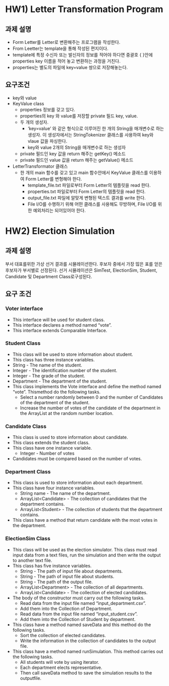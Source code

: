 # HW1) Letter Transformation Program



## 과제 설명



- Form Letter를 Letter로 변환해주는 프로그램을 작성한다.
- From Leetter는 template을 통해 작성된 편지이다. 
- template에 특정 수신자 또는 발신자의 정보를 적어야 하다면 중괄호 { }안에 properties key 이름을 적어 놓고 변환하는 과정을 거친다.
- properties는 별도의 파일에 key=value 쌍으로 저장해놓는다.



## 요구조건

- key와 value 
- KeyValue class
  - properties 정보를 갖고 있다.
  - properties의 key 와 value를 저장할 private 필드 key, value.
  - 두 개의 생성자.
    - ‘key=value’ 와 같은 형식으로 이루어진 한 개의 String을 매개변수로 하는 생성자. 이 생성자에서는 StringTokenizer 클래스를 사용하여 key와 vlaue 값을 파싱한다.
    - key와 value 2개의 String을 매개변수로 하는 생성자
  - private 필드인 key 값을 return 해주는 getKey() 메소드
  - private 필드인 value 값을 return 해주는 getValue() 메소드
- LetterTransformator 클래스
  - 한 개의 main 함수를 갖고 있고 main 함수안에서 KeyValue 클래스를 이용하여 Form Letter를 변형해야 한다.
    - template_file.txt 파일로부터 Form Letter의 템플릿을 read 한다.
    - properties.txt 파일로부터 Form Letter의 템플릿을 read 한다.
    - output_file.txt 파일에 알맞게 변형된 텍스트 결과를 write 한다.
    - File I/O를 수행하기 위해 어떤 클래스를 사용해도 무방하며, File I/O를 위한 예외처리는 되어있어야 한다.




# HW2) Election Simulation

## 과제 설명

부서 대표를위한 가상 선거 결과를 시뮬레이션한다. 후보자 중에서 가장 많은 표를 얻은 후보자가 부서별로 선정된다.  선거 시뮬레이션은 SimTest, ElectionSim, Student, Candidate 및 Department Class로구성된다.



## 요구 조건

### Voter interface

- This interface will be used for student class.
-  This interface declares a method named “vote”.
-  This interface extends Comparable Interface.

### Student Class

- This class will be used to store information about student.
-  This class has three instance variables.
  -  String - The name of the student.
  -  Integer - The identification number of the student.
  -  Integer - The grade of the student.
  -  Department - The department of the student.
- This class implements the Vote interface and define the method named “vote”. Thismethod do the following tasks.
  - Select a number randomly between 0 and the number of Candidates of the department of the student.
  - Increase the number of votes of the candidate of the department in the ArrayList at the random number location.

### Candidate Class

-  This class is used to store information about candidate.
- This class extends the student class.
- This class have one instance variable.
  - Integer - Number of votes
- Candidates must be compared based on the number of votes.



### Department Class

- This class is used to store information about each department.
- This class have four instance variables.
  - String name - The name of the department.
  - ArrayList&lt;Candidate&gt; - The collection of candidates that the department contains.
  - ArrayList&lt;Student&gt; - The collection of students that the department contains.
- This class have a method that return candidate with the most votes in the department.



### ElectionSim Class

- This class will be used as the election simulator. This class must read input data from a text files, run the simulation and then write the output to another text file.
- This class has five instance variables.
  - String - The path of input file about departments.
  - String - The path of input file about students.
  - String - The path of the output file.
  - ArrayList&lt;Department&gt; - The collection of all departments.
  - ArrayList&lt;Candidate&gt; - The collection of elected candidates.
- The body of the constructor must carry out the following tasks.
  - Read data from the input file named “input_department.csv”.
  - Add them into the Collection of Department.
  - Read data from the input file named “input_student.csv”.
  - Add them into the Collection of Student by department.
- This class have a method named saveData and this method do the following tasks.
  - Sort the collection of elected candidates.
  - Write the information in the collection of candidates to the output file.
- This class have a method named runSimulation. This method carries out the following tasks.
  - All students will vote by using iterator.
  - Each department elects representative.
  - Then call saveData method to save the simulation results to the outputfile.